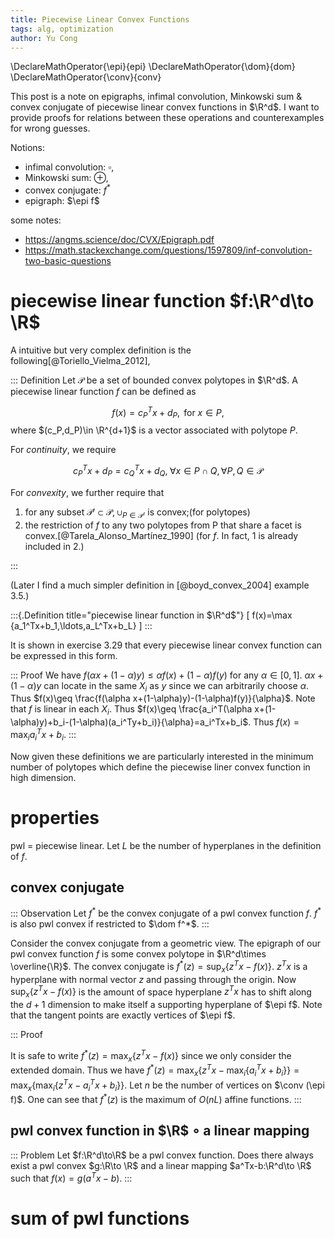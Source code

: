 ```yaml
---
title: Piecewise Linear Convex Functions
tags: alg, optimization
author: Yu Cong
---
```


\DeclareMathOperator{\epi}{epi}
\DeclareMathOperator{\dom}{dom}
\DeclareMathOperator{\conv}{conv}

This post is a note on epigraphs, infimal convolution, Minkowski sum & convex conjugate of piecewise linear convex functions in $\R^d$. I want to provide proofs for relations between these operations and counterexamples for wrong guesses.

Notions:

- infimal convolution: $\square$,
- Minkowski sum: $\oplus$,
- convex conjugate: $f^*$
- epigraph: $\epi f$

some notes:

- <https://angms.science/doc/CVX/Epigraph.pdf>
- <https://math.stackexchange.com/questions/1597809/inf-convolution-two-basic-questions>

# piecewise linear function $f:\R^d\to \R$

A intuitive but very complex definition is the following[@Toriello_Vielma_2012],

::: Definition
Let $\mathcal P$ be a set of bounded convex polytopes in $\R^d$. A piecewise linear function $f$ can be defined as 

$$
f(x)=c_P^T x+d_P, \text{ for } x\in P,
$$
where $(c_P,d_P)\in \R^{d+1}$ is a vector associated with polytope $P$.

For *continuity*, we require

$$
c_P^T x+d_P=c_Q^T x+d_Q, \; \forall x\in P\cap Q, \forall P,Q\in \mathcal{P}
$$

For *convexity*, we further require that 

1. for any subset $\mathcal{P'}\subset \mathcal P$, $\cup_{P\in \mathcal P'}$ is convex;(for polytopes)
2. the restriction of $f$ to any two polytopes from P that share a facet is convex.[@Tarela_Alonso_Martínez_1990] (for $f$. In fact, 1 is already included in 2.)

:::

(Later I find a much simpler definition in [@boyd_convex_2004] example 3.5.)

:::{.Definition title="piecewise linear function in $\R^d$"}
\[
f(x)=\max \{a_1^Tx+b_1,\ldots,a_L^Tx+b_L\}
\]
:::

It is shown in exercise 3.29 that every piecewise linear convex function can be expressed in this form.

::: Proof
We have $f(\alpha x+(1-\alpha)y)\leq \alpha f(x)+(1-\alpha)f(y)$ for any $\alpha\in [0,1]$. $\alpha x+(1-\alpha)y$ can locate in the same $X_i$ as $y$ since we can arbitrarily choose $\alpha$. Thus $f(x)\geq \frac{f(\alpha x+(1-\alpha)y)-(1-\alpha)f(y)}{\alpha}$. Note that $f$ is linear in each $X_i$. Thus $f(x)\geq \frac{a_i^T(\alpha x+(1-\alpha)y)+b_i-(1-\alpha)(a_i^Ty+b_i)}{\alpha}=a_i^Tx+b_i$. Thus $f(x)=\max_i a_i^Tx+b_i$.
:::

Now given these definitions we are particularly interested in the minimum number of polytopes which define the piecewise liner convex function in high dimension.

# properties

pwl = piecewise linear. Let $L$ be the number of hyperplanes in the definition of $f$.

## convex conjugate

::: Observation
Let $f^*$ be the convex conjugate of a pwl convex function $f$. $f^*$ is also pwl convex if restricted to $\dom f^*$.
:::

Consider the convex conjugate from a geometric view. The epigraph of our pwl convex function $f$ is some convex polytope in $\R^d\times \overline{\R}$. The convex conjugate is $f^*(z)=\sup_x\{z^Tx-f(x)\}$. $z^Tx$ is a hyperplane with normal vector $z$ and passing through the origin. Now $\sup_x\{z^Tx-f(x)\}$ is the amount of space hyperplane $z^Tx$ has to shift along the $d+1$ dimension to make itself a supporting hyperplane of $\epi f$. Note that the tangent points are exactly vertices of $\epi f$.

::: Proof
<!-- By definition of pwl convex function in high dimension, we can see that ... No... I think this is dual polyhedron. but it is quite complex -->
It is safe to write $f^*(z)=\max_x\{z^Tx-f(x)\}$ since we only consider the extended domain. Thus we have $f^*(z)=\max_x\{z^Tx-\max_i\{a_i^Tx+b_i\}\}=\max_x\{\max_i\{z^Tx-a_i^Tx+b_i\}\}$. Let $n$ be the number of vertices on $\conv (\epi f)$. One can see that $f^*(z)$ is the maximum of $O(nL)$ affine functions.
:::

## pwl convex function in $\R$ $\circ$ a linear mapping

::: Problem
Let $f:\R^d\to\R$ be a pwl convex function.
Does there always exist a pwl convex $g:\R\to \R$ and a linear mapping $a^Tx-b:\R^d\to \R$ such that $f(x)=g(a^Tx-b)$. 
:::

# sum of pwl functions

